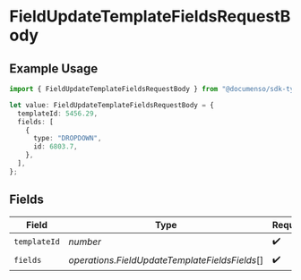 # FieldUpdateTemplateFieldsRequestBody

## Example Usage

```typescript
import { FieldUpdateTemplateFieldsRequestBody } from "@documenso/sdk-typescript/models/operations";

let value: FieldUpdateTemplateFieldsRequestBody = {
  templateId: 5456.29,
  fields: [
    {
      type: "DROPDOWN",
      id: 6803.7,
    },
  ],
};
```

## Fields

| Field                                          | Type                                           | Required                                       | Description                                    |
| ---------------------------------------------- | ---------------------------------------------- | ---------------------------------------------- | ---------------------------------------------- |
| `templateId`                                   | *number*                                       | :heavy_check_mark:                             | N/A                                            |
| `fields`                                       | *operations.FieldUpdateTemplateFieldsFields*[] | :heavy_check_mark:                             | N/A                                            |